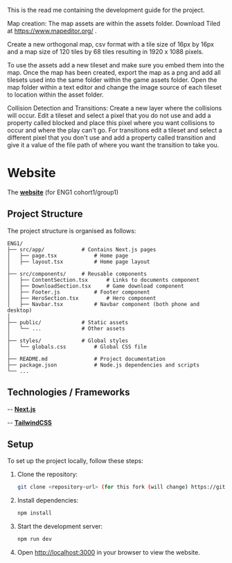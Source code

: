 This is the read me containing the development guide for the project.

Map creation:
The map assets are within the assets folder. Download Tiled at https://www.mapeditor.org/ .

Create a new orthogonal map, csv format with a tile size of 16px by 16px and a map size of 120 tiles by 68 tiles resulting in 1920 x 1088 pixels.

To use the assets add a new tileset and make sure you embed them into the map. Once the map has been created, export the map as a png and add all tilesets used into the same folder within the game assets folder. Open the map folder within a text editor and change the image source of each tileset to location within the asset folder. 

Collision Detection and Transitions:
Create a new layer where the collisions will occur. Edit a tileset and select a pixel that you do not use and add a property called blocked and place this pixel where you want collisions to occur and where the play can't go.
For transitions edit a tileset and select a different pixel that you don't use and add a property called transition and give it a value of the file path of where you want the transition to take you.



# Website

The **[website](https://charliepiper.github.io)** (for ENG1 cohort1/group1)
 

## Project Structure 
The project structure is organised as follows:

```
ENG1/
├── src/app/			# Contains Next.js pages
│   ├── page.tsx			# Home page
│   ├── layout.tsx			# Home page layout
│
├── src/components/		# Reusable components
│   ├── ContentSection.tsx		# Links to documents component
│   ├── DownloadSection.tsx		# Game download component
│   ├── Footer.js			# Footer component
│   ├── HeroSection.tsx			# Hero component
│   ├── Navbar.tsx			# Navbar component (both phone and desktop)
│
├── public/				# Static assets
│   └── ...				# Other assets
│
├── styles/				# Global styles
│   └── globals.css			# Global CSS file
│
├── README.md				# Project documentation
├── package.json			# Node.js dependencies and scripts
└── ...
```

## Technologies / Frameworks

-- **[Next.js](https://nextjs.org)** 

-- **[TailwindCSS](https://tailwindcss.com)**


## Setup

To set up the project locally, follow these steps:

1. Clone the repository:
   ```bash
   git clone <repository-url> (for this fork (will change) https://github.com/TheRealEmissions/uoy-eng1-2.git)
   ```

2. Install dependencies:
   ```bash
   npm install
   ```

3. Start the development server:
   ```bash
   npm run dev
   ```

4. Open [http://localhost:3000](http://localhost:3000) in your browser to view the website.


